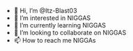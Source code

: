 - 👋 Hi, I’m @Itz-Blast03
- 👀 I’m interested in NIGGAS
- 🌱 I’m currently learning NIGGAS
- 💞️ I’m looking to collaborate on NIGGAS
- 📫 How to reach me NIGGAs

<!---
Itz-Blast03/Itz-Blast03 is a ✨ special ✨ repository because its `README.md` (this file) appears on your GitHub profile.
You can click the Preview link to take a look at your changes.
--->
